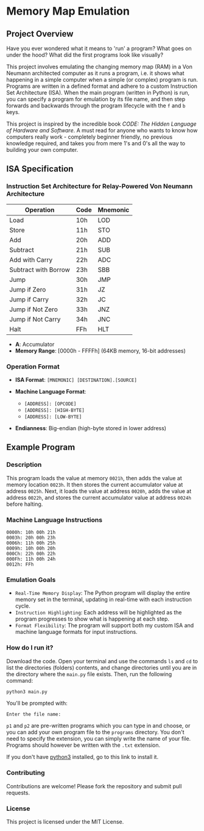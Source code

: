 # Memory Map Emulation

## Project Overview

Have you ever wondered what it means to 'run' a program? What goes on under the hood? What did the first programs look like visually?

This project involves emulating the changing memory map (RAM) in a Von Neumann architected computer as it runs a program, i.e. it shows what happening in a simple computer when a simple (or complex) program is run. Programs are written in a defined format and adhere to a custom Instruction Set Architecture (ISA). When the main program (written in Python) is run, you can specify a program for emulation by its file name, and then step forwards and backwards through the program lifecycle with the `f` and `b` keys.

This project is inspired by the incredible book *CODE: The Hidden Language of Hardware and Software*. A must read for anyone who wants to know how computers really work - completely beginner friendly, no previous knowledge required, and takes you from mere 1's and 0's all the way to building your own computer.

## ISA Specification

### Instruction Set Architecture for Relay-Powered Von Neumann Architecture

| Operation            | Code | Mnemonic |
|----------------------|------|----------|
| Load                 | 10h  | LOD      |
| Store                | 11h  | STO      |
| Add                  | 20h  | ADD      |
| Subtract             | 21h  | SUB      |
| Add with Carry       | 22h  | ADC      |
| Subtract with Borrow | 23h  | SBB      |
| Jump                 | 30h  | JMP      |
| Jump if Zero         | 31h  | JZ       |
| Jump if Carry        | 32h  | JC       |
| Jump if Not Zero     | 33h  | JNZ      |
| Jump if Not Carry    | 34h  | JNC      |
| Halt                 | FFh  | HLT      |

- **A**: Accumulator
- **Memory Range**: [0000h - FFFFh] (64KB memory, 16-bit addresses)

### Operation Format

- **ISA Format**: `[MNEMONIC] [DESTINATION].[SOURCE]`
- **Machine Language Format**: 
  - `[ADDRESS]: [OPCODE]`
  - `[ADDRESS]: [HIGH-BYTE]`
  - `[ADDRESS]: [LOW-BYTE]`

- **Endianness**: Big-endian (high-byte stored in lower address)

## Example Program

### Description

This program loads the value at memory `0021h`, then adds the value at memory location `0023h`. It then stores the current accumulator value at address `0025h`. Next, it loads the value at address `0020h`, adds the value at address `0022h`, and stores the current accumulator value at address `0024h` before halting.

### Machine Language Instructions

```plaintext
0000h: 10h 00h 21h
0003h: 20h 00h 23h
0006h: 11h 00h 25h
0009h: 10h 00h 20h
000Ch: 22h 00h 22h
000Fh: 11h 00h 24h
0012h: FFh
```

### Emulation Goals

- `Real-Time Memory Display`: The Python program will display the entire memory set in the terminal, updating in real-time with each instruction cycle.
- `Instruction Highlighting`: Each address will be highlighted as the program progresses to show what is happening at each step.
- `Format Flexibility`: The program will support both my custom ISA and machine language formats for input instructions.

### How do I run it?

Download the code. Open your terminal and use the commands `ls` and `cd` to list the directories (folders) contents, and change directories until you are in the directory where the `main.py` file exists. Then, run the following command:

```python
python3 main.py
```

You'll be prompted with:

```plaintext
Enter the file name: 
```

`p1` and `p2` are pre-written programs which you can type in and choose, or you can add your own program file to the `programs` directory. You don't need to specify the extension, you can simply write the name of your file. Programs should however be written with the `.txt` extension.

If you don't have [python3](https://www.python.org/downloads/) installed, go to this link to install it.

### Contributing

Contributions are welcome! Please fork the repository and submit pull requests.

### License

This project is licensed under the MIT License.

